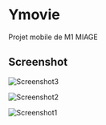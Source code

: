 # Ymovie
Projet mobile de M1 MIAGE
## Screenshot

![Screenshot3](https://user-images.githubusercontent.com/37207110/78128666-93714d00-7416-11ea-8c89-ada4533f20f5.jpg)

![Screenshot2](https://user-images.githubusercontent.com/37207110/78128519-5d33cd80-7416-11ea-9098-03b76d6a48aa.jpg)

![Screenshot1](https://user-images.githubusercontent.com/37207110/78128476-4e4d1b00-7416-11ea-9f31-34ca4c291a1e.jpg)
